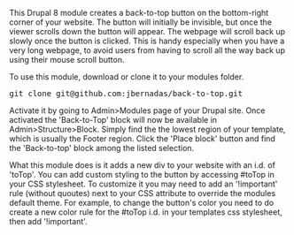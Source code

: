 This Drupal 8 module creates a back-to-top button on the bottom-right corner of your website. The button will initially be invisible, but once the viewer scrolls down the button will appear. The webpage will scroll back up slowly once the button is clicked. This is handy especially when you have a very long webpage, to avoid users from having to scroll all the way back up using their mouse scroll button.  

To use this module, download or clone it to your modules folder. 

<pre>git clone git@github.com:jbernadas/back-to-top.git</pre>

Activate it by going to Admin>Modules page of your Drupal site. Once activated the 'Back-to-Top' block will now be available in Admin>Structure>Block. Simply find the the lowest region of your template, which is usually the Footer region. Click the 'Place block' button and find the 'Back-to-top' block among the listed selection.

What this module does is it adds a new div to your website with an i.d. of 'toTop'. You can add custom styling to the button by accessing #toTop in your CSS stylesheet. To customize it you may need to add an '!important' rule  (without quoutes) next to your CSS attribute to override the modules default theme. For example, to change the button's color you need to do create a new color rule for the #toTop i.d. in your templates css stylesheet, then add '!important'.

